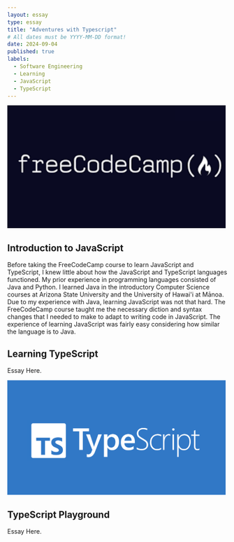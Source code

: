 ```yaml
---
layout: essay
type: essay
title: "Adventures with Typescript"
# All dates must be YYYY-MM-DD format!
date: 2024-09-04
published: true
labels:
  - Software Engineering
  - Learning
  - JavaScript
  - TypeScript
---
```


<img width="500px" class="rounded float-start pe-4" src="../img/typescript/FreeCodeCamp.png">

## Introduction to JavaScript

Before taking the FreeCodeCamp course to learn JavaScript and TypeScript, I knew little about how the JavaScript and TypeScript languages functioned. My prior experience in programming languages consisted of Java and Python. I learned Java in the introductory Computer Science courses at Arizona State University and the University of Hawai'i at Mānoa. Due to my experience with Java, learning JavaScript was not that hard. The FreeCodeCamp course taught me the necessary diction and syntax changes that I needed to make to adapt to writing code in JavaScript. The experience of learning JavaScript was fairly easy considering how similar the language is to Java.

## Learning TypeScript

Essay Here.

<img width="500px" class="rounded float-start pe-4" src="../img/typescript/Typescript.png">

## TypeScript Playground

Essay Here.
